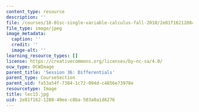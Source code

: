 ```yaml
---
content_type: resource
description: ''
file: /courses/18-01sc-single-variable-calculus-fall-2010/2e81f162128840eec8ba503a0a1d6276_lec15.jpg
file_type: image/jpeg
image_metadata:
  caption: ''
  credit: ''
  image-alt: ''
learning_resource_types: []
license: https://creativecommons.org/licenses/by-nc-sa/4.0/
ocw_type: OCWImage
parent_title: 'Session 36: Differentials'
parent_type: CourseSection
parent_uid: fa53a54f-7384-1c72-094d-c4856e73978e
resourcetype: Image
title: lec15.jpg
uid: 2e81f162-1288-40ee-c8ba-503a0a1d6276
---
```

